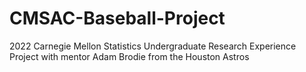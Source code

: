 # CMSAC-Baseball-Project
2022 Carnegie Mellon Statistics Undergraduate Research Experience Project with mentor Adam Brodie from the Houston Astros
